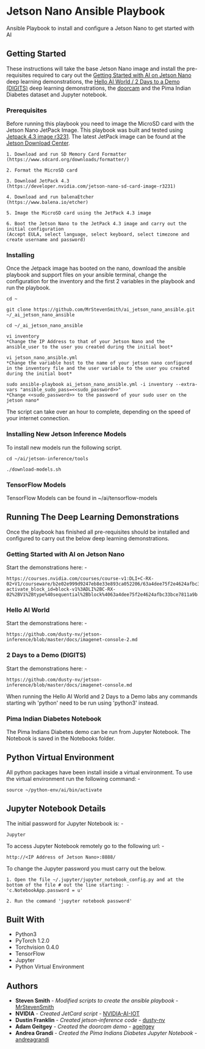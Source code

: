 # Jetson Nano Ansible Playbook

Ansible Playbook to install and configure a Jetson Nano to get started with AI


## Getting Started

These instructions will take the base Jetson Nano image and install the pre-requisites required to cary out the [Getting Started with AI on Jetson Nano](https://courses.nvidia.com/courses/course-v1:DLI+C-RX-02+V1/about) deep learning demonstrations, the [Hello AI World / 2 Days to a Demo (DIGITS)](https://github.com/dusty-nv/jetson-inference) deep learning demonstrations, the [doorcam](https://medium.com/@ageitgey/build-a-hardware-based-face-recognition-system-for-150-with-the-nvidia-jetson-nano-and-python-a25cb8c891fd) and the Pima Indian Diabetes dataset and Jupyter notebook.

### Prerequisites

Before running this playbook you need to image the MicroSD card with the Jetson Nano JetPack Image.  This playbook was built and tested using [Jetpack 4.3 image r3231](https://developer.nvidia.com/jetson-nano-sd-card-image-r3231).  The latest JetPack image can be found at the [Jetson Download Center](https://developer.nvidia.com/embedded/downloads).

```
1. Download and run SD Memory Card Formatter
(https://www.sdcard.org/downloads/formatter/)

2. Format the MicroSD card

3. Download JetPack 4.3
(https://developer.nvidia.com/jetson-nano-sd-card-image-r3231)

4. Download and run balenaEtcher
(https://www.balena.io/etcher)

5. Image the MicroSD card using the JetPack 4.3 image

6. Boot the Jetson Nano to the JetPack 4.3 image and carry out the initial configuration
(Accept EULA, select language, select keyboard, select timezone and create username and password)
```

### Installing

Once the Jetpack image has booted on the nano, download the ansible playbook and support files on your ansible terminal, change the configuration for the inventory and the first 2 variables in the playbook and run the playbook.

```
cd ~

git clone https://github.com/MrStevenSmith/ai_jetson_nano_ansible.git ~/_ai_jetson_nano_ansible

cd ~/_ai_jetson_nano_ansible

vi inventory
*Change the IP Address to that of your Jetson Nano and the ansible_user to the user you created during the initial boot*

vi jetson_nano_ansible.yml
*Change the variable host to the name of your jetson nano configured in the inventory file and the user variable to the user you created during the initial boot*

sudo ansible-playbook ai_jetson_nano_ansible.yml -i inventory --extra-vars "ansible_sudo_pass=<<sudo_password>>"
*Change <<sudo_password>> to the password of your sudo user on the jetson nano*
```

The script can take over an hour to complete, depending on the speed of your internet connection.

### Installing New Jetson Inference Models

To install new models run the following script.

```
cd ~/ai/jetson-inference/tools

./download-models.sh
```

### TensorFlow Models

TensorFlow Models can be found in ~/ai/tensorflow-models


## Running The Deep Learning Demonstrations

Once the playbook has finished all pre-requisites should be installed and configured to carry out the below deep learning demonstrations.

### Getting Started with AI on Jetson Nano

Start the demonstrations here: -

```
https://courses.nvidia.com/courses/course-v1:DLI+C-RX-02+V1/courseware/b2e02e999d9247eb8e33e893ca052206/63a4dee75f2e4624afbc33bce7811a9b/?activate_block_id=block-v1%3ADLI%2BC-RX-02%2BV1%2Btype%40sequential%2Bblock%4063a4dee75f2e4624afbc33bce7811a9b
```

### Hello AI World

Start the demonstrations here: -

```
https://github.com/dusty-nv/jetson-inference/blob/master/docs/imagenet-console-2.md
```

### 2 Days to a Demo (DIGITS)

Start the demonstrations here: -

```
https://github.com/dusty-nv/jetson-inference/blob/master/docs/imagenet-console.md
```

When running the Hello AI World and 2 Days to a Demo labs any commands starting wih 'python' need to be run using 'python3' instead.

### Pima Indian Diabetes Notebook

The Pima Indians Diabetes demo can be run from Jupyter Notebook.  The Notebook is saved in the Notebooks folder.


## Python Virtual Environment

All python packages have been install inside a virtual environment.  To use the virtual environment run the following command: -

```
source ~/python-env/ai/bin/activate
```


## Jupyter Notebook Details

The initial password for Jupyter Notebook is: -

```
Jupyter
```

To access Jupyter Notebook remotely go to the following url: -

```
http://<IP Address of Jetson Nano>:8888/
```

To change the Jupyter password you must carry out the below.

```
1. Open the file ~/.jupyter/jupyter_notebook_config.py and at the bottom of the file # out the line starting: -
'c.NotebookApp.password = u'

2. Run the command 'jupyter notebook password'
```


## Built With

* Python3
* PyTorch 1.2.0
* Torchvision 0.4.0
* TensorFlow
* Jupyter
* Python Virtual Environment


## Authors

* **Steven Smith** - *Modified scripts to create the ansible playbook* - [MrStevenSmith](https://github.com/MrStevenSmith)
* **NVIDIA** - *Created JetCard script* - [NVIDIA-AI-IOT](https://github.com/NVIDIA-AI-IOT)
* **Dustin Franklin** - *Created jetson-inference code* - [dusty-nv](https://github.com/dusty-nv)
* **Adam Geitgey** - *Created the doorcam demo* - [ageitgey](https://gist.github.com/ageitgey)
* **Andrea Grandi** - *Created the Pima Indians Diabetes Jupyter Notebook* - [andreagrandi](https://github.com/andreagrandi)